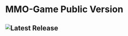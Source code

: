# MMO-Game Public Version

## ![Latest Release](https://github.com/Reptudn/MMO-Game-Public/releases/tag/v0.1)
